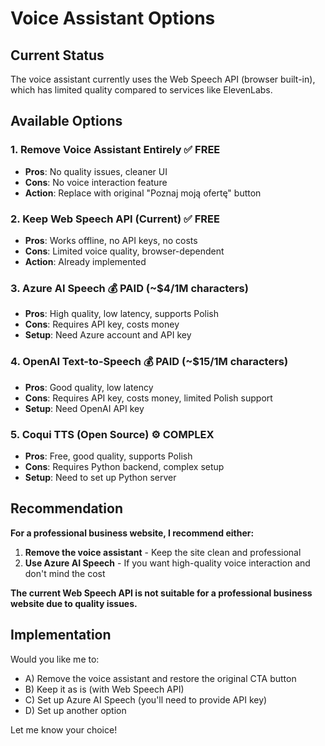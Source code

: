 # Voice Assistant Options

## Current Status
The voice assistant currently uses the Web Speech API (browser built-in), which has limited quality compared to services like ElevenLabs.

## Available Options

### 1. Remove Voice Assistant Entirely ✅ FREE
- **Pros**: No quality issues, cleaner UI
- **Cons**: No voice interaction feature
- **Action**: Replace with original "Poznaj moją ofertę" button

### 2. Keep Web Speech API (Current) ✅ FREE
- **Pros**: Works offline, no API keys, no costs
- **Cons**: Limited voice quality, browser-dependent
- **Action**: Already implemented

### 3. Azure AI Speech 💰 PAID (~$4/1M characters)
- **Pros**: High quality, low latency, supports Polish
- **Cons**: Requires API key, costs money
- **Setup**: Need Azure account and API key

### 4. OpenAI Text-to-Speech 💰 PAID (~$15/1M characters)
- **Pros**: Good quality, low latency
- **Cons**: Requires API key, costs money, limited Polish support
- **Setup**: Need OpenAI API key

### 5. Coqui TTS (Open Source) ⚙️ COMPLEX
- **Pros**: Free, good quality, supports Polish
- **Cons**: Requires Python backend, complex setup
- **Setup**: Need to set up Python server

## Recommendation

**For a professional business website, I recommend either:**
1. **Remove the voice assistant** - Keep the site clean and professional
2. **Use Azure AI Speech** - If you want high-quality voice interaction and don't mind the cost

**The current Web Speech API is not suitable for a professional business website due to quality issues.**

## Implementation

Would you like me to:
- A) Remove the voice assistant and restore the original CTA button
- B) Keep it as is (with Web Speech API)
- C) Set up Azure AI Speech (you'll need to provide API key)
- D) Set up another option

Let me know your choice!
